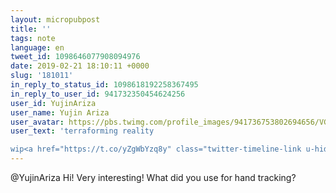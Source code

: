 ```yaml
---
layout: micropubpost
title: ''
tags: note
language: en
tweet_id: 1098646077908094976
date: 2019-02-21 18:10:11 +0000
slug: '181011'
in_reply_to_status_id: 1098618192258367495
in_reply_to_user_id: 941732350454624256
user_id: YujinAriza
user_name: Yujin Ariza
user_avatar: https://pbs.twimg.com/profile_images/941736753802694656/VG3xFQjC.jpg
user_text: 'terraforming reality

wip<a href="https://t.co/yZgWbYzq8y" class="twitter-timeline-link u-hidden" data-pre-embedded="true" dir="ltr">pic.twitter.com/yZgWbYzq8y</a>'
---
```

@YujinAriza Hi! Very interesting! What did you use for hand tracking?
